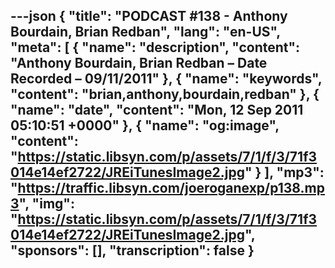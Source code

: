 ---json
{
  "title": "PODCAST #138 - Anthony Bourdain, Brian Redban",
  "lang": "en-US",
  "meta": [
    {
      "name": "description",
      "content": "Anthony Bourdain, Brian Redban – Date Recorded – 09/11/2011"
    },
    {
      "name": "keywords",
      "content": "brian,anthony,bourdain,redban"
    },
    {
      "name": "date",
      "content": "Mon, 12 Sep 2011 05:10:51 +0000"
    },
    {
      "name": "og:image",
      "content": "https://static.libsyn.com/p/assets/7/1/f/3/71f3014e14ef2722/JREiTunesImage2.jpg"
    }
  ],
  "mp3": "https://traffic.libsyn.com/joeroganexp/p138.mp3",
  "img": "https://static.libsyn.com/p/assets/7/1/f/3/71f3014e14ef2722/JREiTunesImage2.jpg",
  "sponsors": [],
  "transcription": false
}
---
<episode-header />

<timemark seconds="0" />

<transcribe-call-to-action />

<episode-footer />